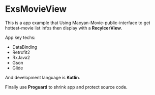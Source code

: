 # ExsMovieView
This is a app example that Using Maoyan-Movie-public-interface to get hottest-movie list infos then display with a **RecylcerView**.

App key techs:
* DataBinding
* Retrofit2
* RxJava2
* Gson
* Glide

And development language is **Kotlin**.

Finally use **Proguard** to shrink app and protect source code.

